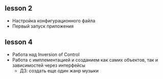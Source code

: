 ## lesson 2
- Настройка конфигурационного файла
- Первый запуск приложения

## lesson 4
- Работа над Inversion of Control
- Работа с имплементацией и созданием как самих объектов, так и зависимостей через интерфейсы
  - ДЗ: создать еще один жанр музыки